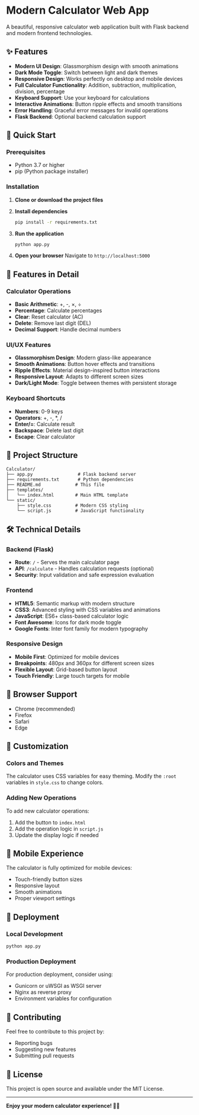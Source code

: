 # Modern Calculator Web App

A beautiful, responsive calculator web application built with Flask backend and modern frontend technologies.

## ✨ Features

- **Modern UI Design**: Glassmorphism design with smooth animations
- **Dark Mode Toggle**: Switch between light and dark themes
- **Responsive Design**: Works perfectly on desktop and mobile devices
- **Full Calculator Functionality**: Addition, subtraction, multiplication, division, percentage
- **Keyboard Support**: Use your keyboard for calculations
- **Interactive Animations**: Button ripple effects and smooth transitions
- **Error Handling**: Graceful error messages for invalid operations
- **Flask Backend**: Optional backend calculation support

## 🚀 Quick Start

### Prerequisites
- Python 3.7 or higher
- pip (Python package installer)

### Installation

1. **Clone or download the project files**

2. **Install dependencies**
   ```bash
   pip install -r requirements.txt
   ```

3. **Run the application**
   ```bash
   python app.py
   ```

4. **Open your browser**
   Navigate to `http://localhost:5000`

## 🎨 Features in Detail

### Calculator Operations
- **Basic Arithmetic**: +, -, ×, ÷
- **Percentage**: Calculate percentages
- **Clear**: Reset calculator (AC)
- **Delete**: Remove last digit (DEL)
- **Decimal Support**: Handle decimal numbers

### UI/UX Features
- **Glassmorphism Design**: Modern glass-like appearance
- **Smooth Animations**: Button hover effects and transitions
- **Ripple Effects**: Material design-inspired button interactions
- **Responsive Layout**: Adapts to different screen sizes
- **Dark/Light Mode**: Toggle between themes with persistent storage

### Keyboard Shortcuts
- **Numbers**: 0-9 keys
- **Operators**: +, -, *, /
- **Enter/=**: Calculate result
- **Backspace**: Delete last digit
- **Escape**: Clear calculator

## 📁 Project Structure

```
Calculator/
├── app.py                 # Flask backend server
├── requirements.txt       # Python dependencies
├── README.md             # This file
├── templates/
│   └── index.html        # Main HTML template
└── static/
    ├── style.css         # Modern CSS styling
    └── script.js         # JavaScript functionality
```

## 🛠️ Technical Details

### Backend (Flask)
- **Route**: `/` - Serves the main calculator page
- **API**: `/calculate` - Handles calculation requests (optional)
- **Security**: Input validation and safe expression evaluation

### Frontend
- **HTML5**: Semantic markup with modern structure
- **CSS3**: Advanced styling with CSS variables and animations
- **JavaScript**: ES6+ class-based calculator logic
- **Font Awesome**: Icons for dark mode toggle
- **Google Fonts**: Inter font family for modern typography

### Responsive Design
- **Mobile First**: Optimized for mobile devices
- **Breakpoints**: 480px and 360px for different screen sizes
- **Flexible Layout**: Grid-based button layout
- **Touch Friendly**: Large touch targets for mobile

## 🎯 Browser Support

- Chrome (recommended)
- Firefox
- Safari
- Edge

## 🔧 Customization

### Colors and Themes
The calculator uses CSS variables for easy theming. Modify the `:root` variables in `style.css` to change colors.

### Adding New Operations
To add new calculator operations:
1. Add the button to `index.html`
2. Add the operation logic in `script.js`
3. Update the display logic if needed

## 📱 Mobile Experience

The calculator is fully optimized for mobile devices:
- Touch-friendly button sizes
- Responsive layout
- Smooth animations
- Proper viewport settings

## 🚀 Deployment

### Local Development
```bash
python app.py
```

### Production Deployment
For production deployment, consider using:
- Gunicorn or uWSGI as WSGI server
- Nginx as reverse proxy
- Environment variables for configuration

## 🤝 Contributing

Feel free to contribute to this project by:
- Reporting bugs
- Suggesting new features
- Submitting pull requests

## 📄 License

This project is open source and available under the MIT License.

---

**Enjoy your modern calculator experience! 🧮✨** 